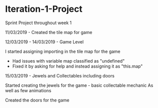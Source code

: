 # Iteration-1-Project
Sprint Project throughout week 1

11/03/2019 - Created the tile map for game

12/03/2019 - 14/03/2019 - Game Level

I started assigning importing in the tile map for the game
- Had issues with variable map classified as "undefined"
- Fixed it by asking for help and instead assigning it as "this.map"

15/03/2019 - Jewels and Collectables including doors

Started creating the jewels for the game - basic collectable mechanic
As well as few animations

Created the doors for the game
